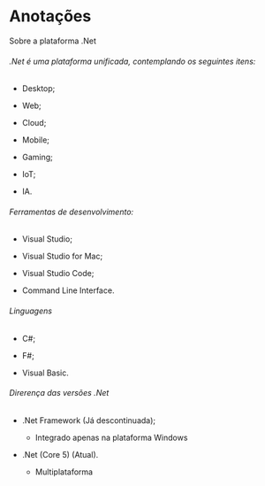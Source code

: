 # Anotações

Sobre a plataforma .Net

###### .Net é uma plataforma unificada, contemplando os seguintes itens:

- Desktop;

- Web;

- Cloud;

- Mobile;

- Gaming;

- IoT;

- IA.

###### Ferramentas de desenvolvimento:

- Visual Studio;

- Visual Studio for Mac;

- Visual Studio Code;

- Command Line Interface.

###### Linguagens

- C#;

- F#;

- Visual Basic.

###### Direrença das versões .Net

- .Net Framework (Já descontinuada);
  
  - Integrado apenas na plataforma Windows

- .Net (Core 5) (Atual).
  
  - Multiplataforma
